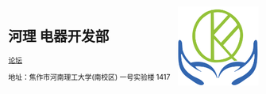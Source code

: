 <img src="logo.png" align="right" height="160">

# 河理 电器开发部

[论坛](http://blog.hpuedd.com) 

地址：焦作市河南理工大学(南校区)  一号实验楼 1417
